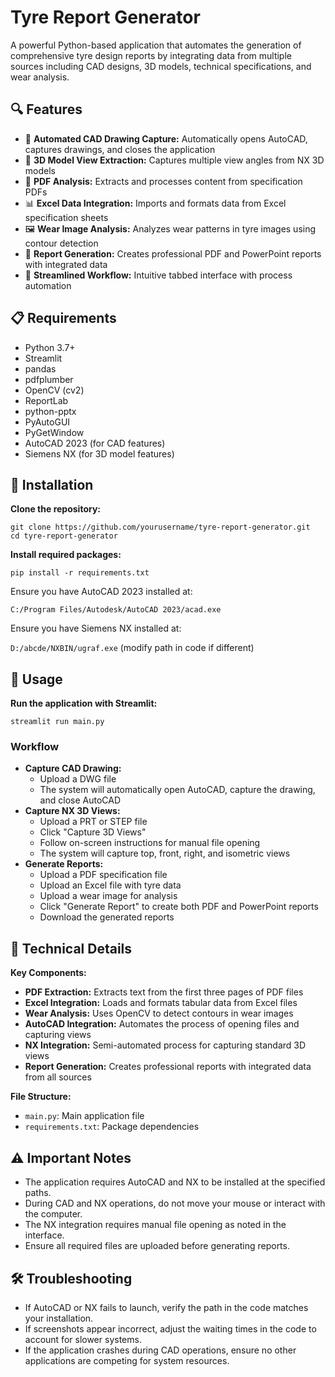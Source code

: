 <h1>Tyre Report Generator</h1>

<p>A powerful Python-based application that automates the generation of comprehensive tyre design reports by integrating data from multiple sources including CAD designs, 3D models, technical specifications, and wear analysis.</p>

<h2>🔍 Features</h2>
<ul>
  <li>📸 <strong>Automated CAD Drawing Capture:</strong> Automatically opens AutoCAD, captures drawings, and closes the application</li>
  <li>📐 <strong>3D Model View Extraction:</strong> Captures multiple view angles from NX 3D models</li>
  <li>📄 <strong>PDF Analysis:</strong> Extracts and processes content from specification PDFs</li>
  <li>📊 <strong>Excel Data Integration:</strong> Imports and formats data from Excel specification sheets</li>
  <li>🖼️ <strong>Wear Image Analysis:</strong> Analyzes wear patterns in tyre images using contour detection</li>
  <li>📑 <strong>Report Generation:</strong> Creates professional PDF and PowerPoint reports with integrated data</li>
  <li>🔄 <strong>Streamlined Workflow:</strong> Intuitive tabbed interface with process automation</li>
</ul>

<h2>📋 Requirements</h2>
<ul>
  <li>Python 3.7+</li>
  <li>Streamlit</li>
  <li>pandas</li>
  <li>pdfplumber</li>
  <li>OpenCV (cv2)</li>
  <li>ReportLab</li>
  <li>python-pptx</li>
  <li>PyAutoGUI</li>
  <li>PyGetWindow</li>
  <li>AutoCAD 2023 (for CAD features)</li>
  <li>Siemens NX (for 3D model features)</li>
</ul>

<h2>🚀 Installation</h2>
<p><strong>Clone the repository:</strong></p>
<pre><code>git clone https://github.com/yourusername/tyre-report-generator.git
cd tyre-report-generator</code></pre>

<p><strong>Install required packages:</strong></p>
<pre><code>pip install -r requirements.txt</code></pre>

<p>Ensure you have AutoCAD 2023 installed at:</p>
<code>C:/Program Files/Autodesk/AutoCAD 2023/acad.exe</code>

<p>Ensure you have Siemens NX installed at:</p>
<code>D:/abcde/NXBIN/ugraf.exe</code> (modify path in code if different)

<h2>📌 Usage</h2>
<p><strong>Run the application with Streamlit:</strong></p>
<pre><code>streamlit run main.py</code></pre>

<h3>Workflow</h3>
<ul>
  <li><strong>Capture CAD Drawing:</strong>
    <ul>
      <li>Upload a DWG file</li>
      <li>The system will automatically open AutoCAD, capture the drawing, and close AutoCAD</li>
    </ul>
  </li>
  <li><strong>Capture NX 3D Views:</strong>
    <ul>
      <li>Upload a PRT or STEP file</li>
      <li>Click "Capture 3D Views"</li>
      <li>Follow on-screen instructions for manual file opening</li>
      <li>The system will capture top, front, right, and isometric views</li>
    </ul>
  </li>
  <li><strong>Generate Reports:</strong>
    <ul>
      <li>Upload a PDF specification file</li>
      <li>Upload an Excel file with tyre data</li>
      <li>Upload a wear image for analysis</li>
      <li>Click "Generate Report" to create both PDF and PowerPoint reports</li>
      <li>Download the generated reports</li>
    </ul>
  </li>
</ul>

<h2>🔧 Technical Details</h2>
<p><strong>Key Components:</strong></p>
<ul>
  <li><strong>PDF Extraction:</strong> Extracts text from the first three pages of PDF files</li>
  <li><strong>Excel Integration:</strong> Loads and formats tabular data from Excel files</li>
  <li><strong>Wear Analysis:</strong> Uses OpenCV to detect contours in wear images</li>
  <li><strong>AutoCAD Integration:</strong> Automates the process of opening files and capturing views</li>
  <li><strong>NX Integration:</strong> Semi-automated process for capturing standard 3D views</li>
  <li><strong>Report Generation:</strong> Creates professional reports with integrated data from all sources</li>
</ul>

<p><strong>File Structure:</strong></p>
<ul>
  <li><code>main.py</code>: Main application file</li>
  <li><code>requirements.txt</code>: Package dependencies</li>
</ul>

<h2>⚠️ Important Notes</h2>
<ul>
  <li>The application requires AutoCAD and NX to be installed at the specified paths.</li>
  <li>During CAD and NX operations, do not move your mouse or interact with the computer.</li>
  <li>The NX integration requires manual file opening as noted in the interface.</li>
  <li>Ensure all required files are uploaded before generating reports.</li>
</ul>

<h2>🛠️ Troubleshooting</h2>
<ul>
  <li>If AutoCAD or NX fails to launch, verify the path in the code matches your installation.</li>
  <li>If screenshots appear incorrect, adjust the waiting times in the code to account for slower systems.</li>
  <li>If the application crashes during CAD operations, ensure no other applications are competing for system resources.</li>
</ul>


